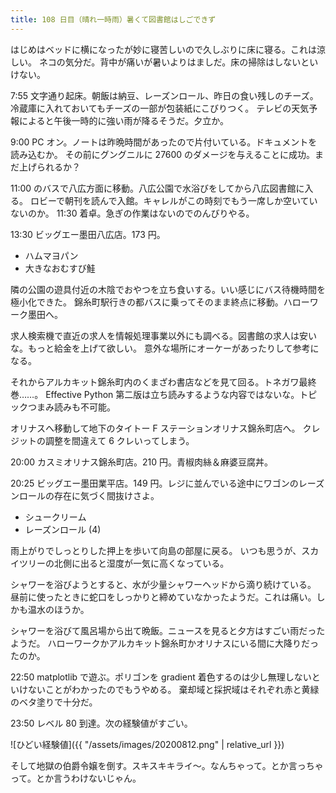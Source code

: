 ```yaml
---
title: 108 日目（晴れ一時雨）暑くて図書館はしごできず
---
```


はじめはベッドに横になったが妙に寝苦しいので久しぶりに床に寝る。これは涼しい。
ネコの気分だ。背中が痛いが暑いよりはましだ。床の掃除はしないといけない。

7:55 文字通り起床。朝飯は納豆、レーズンロール、昨日の食い残しのチーズ。
冷蔵庫に入れておいてもチーズの一部が包装紙にこびりつく。
テレビの天気予報によると午後一時的に強い雨が降るそうだ。夕立か。

9:00 PC オン。ノートは昨晩時間があったので片付いている。ドキュメントを読み込むか。
その前にグングニルに 27600 のダメージを与えることに成功。まだ上げられるか？

11:00 のバスで八広方面に移動。八広公園で水浴びをしてから八広図書館に入る。
ロビーで朝刊を読んで入館。キャレルがこの時刻でもう一席しか空いていないのか。
11:30 着卓。急ぎの作業はないのでのんびりやる。

13:30 ビッグエー墨田八広店。173 円。

* ハムマヨパン
* 大きなおむすび鮭

隣の公園の遊具付近の木陰でおやつを立ち食いする。いい感じにバス待機時間を極小化できた。
錦糸町駅行きの都バスに乗ってそのまま終点に移動。ハローワーク墨田へ。

求人検索機で直近の求人を情報処理事業以外にも調べる。図書館の求人は安いな。もっと給金を上げて欲しい。
意外な場所にオーケーがあったりして参考になる。

それからアルカキット錦糸町内のくまざわ書店などを見て回る。トネガワ最終巻……。
Effective Python 第二版は立ち読みするような内容ではないな。トピックつまみ読みも不可能。

オリナスへ移動して地下のタイトー F ステーションオリナス錦糸町店へ。
クレジットの調整を間違えて 6 クレいってしまう。

20:00 カスミオリナス錦糸町店。210 円。青椒肉絲＆麻婆豆腐丼。

20:25 ビッグエー墨田業平店。149 円。レジに並んでいる途中にワゴンのレーズンロールの存在に気づく間抜けさよ。

* シュークリーム
* レーズンロール (4)

雨上がりでしっとりした押上を歩いて向島の部屋に戻る。
いつも思うが、スカイツリーの北側に出ると湿度が一気に高くなっている。

シャワーを浴びようとすると、水が少量シャワーヘッドから滴り続けている。
昼前に使ったときに蛇口をしっかりと締めていなかったようだ。これは痛い。しかも温水のほうか。

シャワーを浴びて風呂場から出て晩飯。ニュースを見ると夕方はすごい雨だったようだ。
ハローワークかアルカキット錦糸町かオリナスにいる間に大降りだったのか。

22:50 matplotlib で遊ぶ。ポリゴンを gradient 着色するのは少し無理しないといけないことがわかったのでもうやめる。
棄却域と採択域はそれぞれ赤と黄緑のベタ塗りで十分だ。

23:50 レベル 80 到達。次の経験値がすごい。

![ひどい経験値]({{ "/assets/images/20200812.png" | relative_url }})

そして地獄の伯爵令嬢を倒す。スキスキキライ～。なんちゃって。とか言っちゃって。とか言うわけないじゃん。
